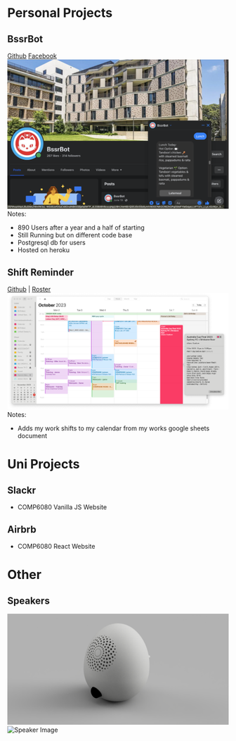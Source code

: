 
# Personal Projects
## BssrBot

[Github](https://github.com/flynnlambrechts/bssrbot3)
[Facebook](https://www.facebook.com/BssrBot1)
![BssrBot Facebook](./BssrBot.png)
Notes:
- 890 Users after a year and a half of starting
- Still Running but on different code base
- Postgresql db for users
- Hosted on heroku


## Shift Reminder
[Github](https://github.com/flynnlambrechts/Shift-Reminder) | 
[Roster](https://docs.google.com/spreadsheets/d/14iS3o_ydZYTHRvi63gw4X8GWKVLyxmkQJgVkoTDTSNA/edit#gid=2070009902)
![Shift Reminder](./ShiftReminder.png)
Notes:
- Adds my work shifts to my calendar from my works google sheets document

# Uni Projects
## Slackr
- COMP6080 Vanilla JS Website 
## Airbrb
- COMP6080 React Website


# Other
## Speakers
![Speaker Image](./speaker%20render.png)
![Speaker Image](./Speakers.png)